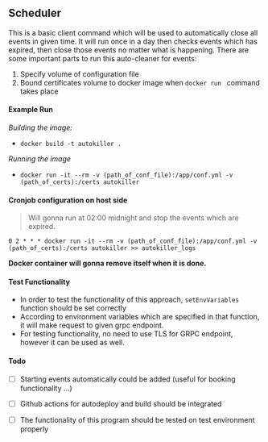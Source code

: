 ## Scheduler 

This is a basic client command which will be used to automatically close all events in given time. 
It will run once in a day then checks events which has expired, then close those events no matter what is happening. 
There are some important parts to run this auto-cleaner for events: 
1. Specify volume of configuration file 
2. Bound certificates volume to docker image when `docker run ` command takes place

#### Example Run 

  *Building the image:*
 
- `docker build -t autokiller . `
 
 *Running the image* 
 
- `docker run -it --rm -v (path_of_conf_file):/app/conf.yml -v (path_of_certs):/certs autokiller`

#### Cronjob configuration on host side 

> Will gonna run at 02:00 midnight and stop the events which are expired. 
 
` 0 2 * * * docker run -it --rm -v (path_of_conf_file):/app/conf.yml -v (path_of_certs):/certs autokiller >> autokiller_logs `

__Docker container will gonna remove itself when it is done.__

#### Test Functionality 

- In order to test the functionality of this approach, `setEnvVariables` function should be set correctly
- According to environment variables which are specified in that function, it will make request to given grpc endpoint. 
- For testing functionality, no need to use TLS for GRPC endpoint, however it can be used as well.


#### Todo
- [ ] Starting events automatically could be added (useful for booking functionality ...)
- [ ] Github actions for autodeploy and build should be integrated
- [ ] The functionality of this program should be tested on test environment properly


